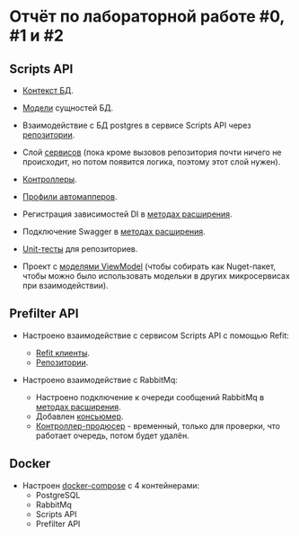 # Отчёт по лабораторной работе #0, #1 и #2

## Scripts API

* [Контекст БД](https://github.com/MikoGH/DSS/blob/Lab01/LuaEngine.Scripts/LuaEngine.Scripts/Database/ScriptsContext.cs).

* [Модели](https://github.com/MikoGH/DSS/blob/Lab01/LuaEngine.Scripts/LuaEngine.Scripts/Models/ProcessScript.cs) сущностей БД.

* Взаимодействие с БД postgres в сервисе Scripts API через [репозитории](https://github.com/MikoGH/DSS/blob/Lab01/LuaEngine.Scripts/LuaEngine.Scripts/Repositories/ProcessScriptRepository.cs).

* Слой [сервисов](https://github.com/MikoGH/DSS/blob/Lab01/LuaEngine.Scripts/LuaEngine.Scripts/Services/ProcessScriptService.cs) (пока кроме вызовов репозитория почти ничего не происходит, но потом появится логика, поэтому этот слой нужен).

* [Контроллеры](https://github.com/MikoGH/DSS/blob/Lab01/LuaEngine.Scripts/LuaEngine.Scripts/Controllers/ProcessScriptController.cs).

* [Профили автомапперов](https://github.com/MikoGH/DSS/blob/Lab01/LuaEngine.Scripts/LuaEngine.Scripts/Profiles/ProcessScriptProfile.cs).

* Регистрация зависимостей DI в [методах расширения](https://github.com/MikoGH/DSS/blob/Lab01/LuaEngine.Scripts/LuaEngine.Scripts/Extensions/ServicesExtensions.cs).

* Подключение Swagger в [методах расширения](https://github.com/MikoGH/DSS/blob/Lab01/LuaEngine.Scripts/LuaEngine.Scripts/Extensions/SwaggerExtensions.cs).

* [Unit-тесты](https://github.com/MikoGH/DSS/blob/Lab01/LuaEngine.Scripts/LuaEngine.Scripts.Tests/Repositories/ProcessScriptRepositoryTests.cs) для репозиториев.

* Проект с [моделями ViewModel](https://github.com/MikoGH/DSS/blob/Lab01/LuaEngine.Scripts/LuaEngine.Scripts.Models/Script/ProcessScriptViewModel.cs) (чтобы собирать как Nuget-пакет, чтобы можно было использовать модельки в других микросервисах при взаимодействии).

## Prefilter API

* Настроено взаимодействие с сервисом Scripts API с помощью Refit:
    * [Refit клиенты](https://github.com/MikoGH/DSS/blob/Lab01/LuaEngine.Prefilter/LuaEngine.Prefilter/Repositories/Abstractions/RefitClients/IProcessScriptClient.cs).
    * [Репозитории](https://github.com/MikoGH/DSS/blob/Lab01/LuaEngine.Prefilter/LuaEngine.Prefilter/Repositories/ProcessScriptRepository.cs).

* Настроено взаимодействие с RabbitMq:
    * Настроено подключение к очереди сообщений RabbitMq в [методах расширения](https://github.com/MikoGH/DSS/blob/Lab01/LuaEngine.Prefilter/LuaEngine.Prefilter/Extensions/RabbitMqExtensions.cs). 
    * Добавлен [консьюмер](https://github.com/MikoGH/DSS/blob/Lab01/LuaEngine.Prefilter/LuaEngine.Prefilter/Services/DataConsumer.cs).
    * [Контроллер-продюсер](https://github.com/MikoGH/DSS/blob/Lab01/LuaEngine.Prefilter/LuaEngine.Prefilter/Controllers/DataController.cs) - временный, только для проверки, что работает очередь, потом будет удалён.

## Docker

* Настроен [docker-compose](https://github.com/MikoGH/DSS/blob/Lab01/LuaEngine.Prefilter/docker-compose.yml) с 4 контейнерами:
    * PostgreSQL
    * RabbitMq
    * Scripts API
    * Prefilter API
